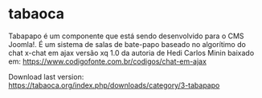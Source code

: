 # tabaoca
Tabapapo é um componente que está sendo desenvolvido para o CMS Joomla!. É um sistema de salas de bate-papo baseado no algorítimo do chat x-chat em ajax versão xq 1.0 da autoria de Hedi Carlos Minin baixado em: https://www.codigofonte.com.br/codigos/chat-em-ajax

Download last version: https://tabaoca.org/index.php/downloads/category/3-tabapapo
